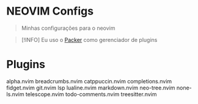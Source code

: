 # NEOVIM Configs

> Minhas configurações para o neovim

>[!INFO]
> Eu uso o [Packer](https://github.com/wbthomason/packer.nvim) como gerenciador de plugins

# Plugins

alpha.nvim
breadcrumbs.nvim
catppuccin.nvim
completions.nvim
fidget.nvim
git.nvim
lsp
lualine.nvim
markdown.nvim
neo-tree.nvim
none-ls.nvim
telescope.nvim
todo-comments.nvim
treesitter.nvim
